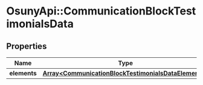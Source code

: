# OsunyApi::CommunicationBlockTestimonialsData

## Properties
Name | Type | Description | Notes
------------ | ------------- | ------------- | -------------
**elements** | [**Array&lt;CommunicationBlockTestimonialsDataElements&gt;**](CommunicationBlockTestimonialsDataElements.md) |  | [optional] 

